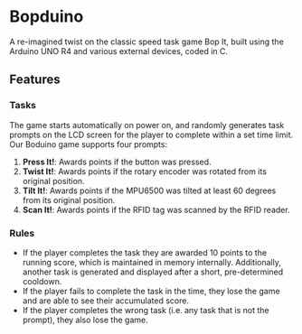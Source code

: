 # Bopduino
A re-imagined twist on the classic speed task game Bop It, built using the Arduino UNO R4 and various external devices, coded in C.

## Features
### Tasks
The game starts automatically on power on, and randomly generates task prompts on the LCD screen for the player to complete within a set time limit. Our Boduino game supports four prompts:
1. **Press It!**: Awards points if the button was pressed.
2. **Twist It!**: Awards points if the rotary encoder was rotated from its original position.
3. **Tilt It!**: Awards points if the MPU6500 was tilted at least 60 degrees from its original position.
4. **Scan It!**: Awards points if the RFID tag was scanned by the RFID reader.

### Rules
- If the player completes the task they are awarded 10 points to the running score, which is maintained in memory internally. Additionally, another task is generated and displayed after a short, pre-determined cooldown.
- If the player fails to complete the task in the time, they lose the game and are able to see their accumulated score.
- If the player completes the wrong task (i.e. any task that is not the prompt), they also lose the game.

